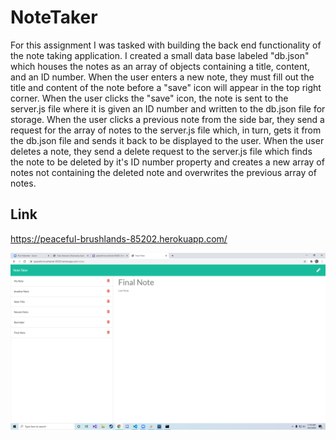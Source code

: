 # NoteTaker

For this assignment I was tasked with building the back end functionality of the note taking application. I created a small data base labeled "db.json" which houses the notes as an array of objects containing a title, content, and an ID number. When the user enters a new note, they must fill out the title and content of the note before a "save" icon will appear in the top right corner. When the user clicks the "save" icon, the note is sent to the server.js file where it is given an ID number and written to the db.json file for storage. When the user clicks a previous note from the side bar, they send a request for the array of notes to the server.js file which, in turn, gets it from the db.json file and sends it back to be displayed to the user. When the user deletes a note, they send a delete request to the server.js file which finds the note to be deleted by it's ID number property and creates a new array of notes not containing the deleted note and overwrites the previous array of notes.

## Link

https://peaceful-brushlands-85202.herokuapp.com/

![ReadMe Screenshot](/Assets/NoteTalerDemo.png)
